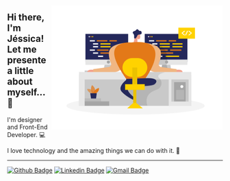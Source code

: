 <img
	src="https://github.com/jlzimmerhansl/jlzimmerhansl/blob/master/code_development_.svg?raw=true"
	width="400px"
	height="290px"
	align="right"
/>
## Hi there, I'm Jéssica! Let me presente a little about myself... 👋

I'm designer and Front-End Developer. :computer:

I love technology and the amazing things we can do with it. :yellow_heart:

---
[![Github Badge](https://img.shields.io/badge/-Github-000?style=flat-square&logo=Github&logoColor=white&link=https://github.com/jlzimmerhansl)](https://github.com/jlzimmerhansl)
[![Linkedin Badge](https://img.shields.io/badge/-LinkedIn-blue?style=flat-square&logo=Linkedin&logoColor=white&link=www.linkedin.com/in/jessica-zimmerhansl)](www.linkedin.com/in/jessica-zimmerhansl)
[![Gmail Badge](https://img.shields.io/badge/-Gmail-c14438?style=flat-square&logo=Gmail&logoColor=white&link=mailto:jlzimmerhansl@gmail.com)](mailto:jlzimmerhansl@gmail.com)

